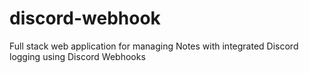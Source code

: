 # discord-webhook
Full stack web application for managing  Notes  with integrated Discord logging using Discord Webhooks
